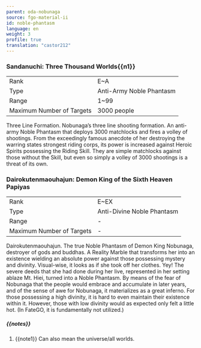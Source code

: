 ```yaml
---
parent: oda-nobunaga
source: fgo-material-ii
id: noble-phantasm
language: en
weight: 3
profile: true
translation: "castor212"
---
```


### Sandanuchi: Three Thousand Worlds{{n1}}

<table>
  <tr><td>Rank</td><td>E~A</td></tr>
  <tr><td>Type</td><td>Anti-Army Noble Phantasm</td></tr>
  <tr><td>Range</td><td>1~99</td></tr>
  <tr><td>Maximum Number of Targets</td><td>3000 people</td></tr>
</table>

Three Line Formation.
Nobunaga’s three line shooting formation. An anti-army Noble Phantasm that deploys 3000 matchlocks and fires a volley of shootings.
From the exceedingly famous anecdote of her destroying the warring states strongest riding corps, its power is increased against Heroic Spirits possessing the Riding Skill.
They are simple matchlocks against those without the Skill, but even so simply a volley of 3000 shootings is a threat of its own.

### Dairokutenmaouhajun: Demon King of the Sixth Heaven Papiyas

<table>
  <tr><td>Rank</td><td>E~EX</td></tr>
  <tr><td>Type</td><td>Anti-Divine Noble Phantasm</td></tr>
  <tr><td>Range</td><td>-</td></tr>
  <tr><td>Maximum Number of Targets</td><td>-</td></tr>
</table>

Dairokutenmaouhajun.
The true Noble Phantasm of Demon King Nobunaga, destroyer of gods and buddhas. A Reality Marble that transforms her into an existence wielding an absolute power against those possessing mystery and divinity. Visual-wise, it looks as if she took off her clothes. Yey!
The severe deeds that she had done during her live, represented in her setting ablaze Mt. Hiei, turned into a Noble Phantasm.
By means of the fear of Nobunaga that the people would embrace and accumulate in later years, and of the sense of awe for Nobunaga, it materializes as a great inferno.
For those possessing a high divinity, it is hard to even maintain their existence within it.
However, those with low divinity would as expected only felt a little hot.
(In FateGO, it is fundamentally not utilized.)

##### {{notes}}

1. {{note1}} Can also mean the universe/all worlds.
